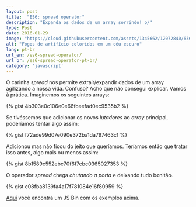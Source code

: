 ```yaml
---
layout: post
title:  "ES6: spread operator"
description: "Expanda os dados de um array sorrindo! o/"
type: Post
date: 2016-01-29
image: "https://cloud.githubusercontent.com/assets/1345662/12072840/6360f8ae-b0de-11e5-8584-b748798c95c3.jpg"
alt: "Fogos de artifício coloridos em um céu escuro"
lang: pt-br
url_en: /es6-spread-operator/
url_br: /es6-spread-operator-pt-br/
category: 'javascript'
---
```


O carinha *spread* nos permite extrair/expandir dados de um array agilizando a nossa vida. Confuso? Acho que não consegui explicar. Vamos à prática. Imaginemos os seguintes arrays:

{% gist 4b303e0c106e0e66fceefad0ec9535b2 %}

Se tivéssemos que adicionar os novos *lutadores* ao *array* principal, poderíamos tentar algo assim:

{% gist f72ade99d07e090e372ba1da797463c1 %}

Adicionou mas não ficou do jeito que queríamos. Teríamos então que tratar isso antes, algo mais ou menos assim:

{% gist 8b1589c552ebc70f6f7cbc0365027353 %}

O operador *spread* chega *chutando a porta* e deixando tudo bonitão.

{% gist c08fba8139fa4a17f781084e16f80959 %}

[Aqui](http://jsbin.com/cubiko/edit?js,console) você encontra um JS Bin com os exemplos acima.